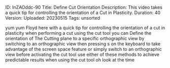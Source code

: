ID: InZAOddc-90
Title: Define Cut Orientation
Description: This video takes a quick tip for controlling the orientation of a Cut in Plasticity.
Duration: 40
Version: 
Uploaded: 20230515
Tags: unsorted

yum yum Floyd here with a quick tip for
controlling the orientation of a cut in
plasticity when performing a cut using
the cut tool you can Define the
orientation of The Cutting plane to a
specific orthographic view by switching
to an orthographic view then pressing s
on the keyboard to take advantage of the
screen space feature or simply switch to
an orthographic view before activating
the cut tool use either of these methods
to achieve predictable results when
using the cut tool oh look at the time
